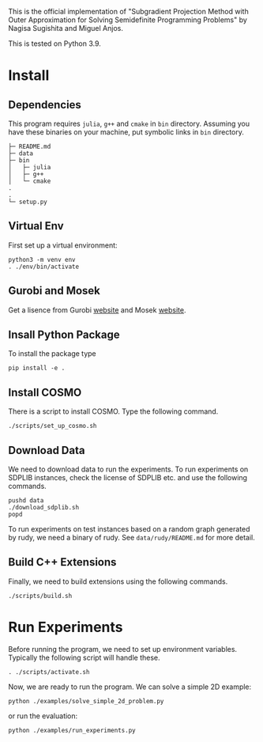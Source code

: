 This is the official implementation of "Subgradient Projection Method with
Outer Approximation for Solving Semidefinite Programming Problems" by
Nagisa Sugishita and Miguel Anjos.

This is tested on Python 3.9.

# Install

## Dependencies

This program requires `julia`, `g++` and `cmake` in `bin` directory.
Assuming you have these binaries on your machine, put symbolic links
in `bin` directory.

```
├─ README.md
├─ data
├─ bin
│   ├─ julia
│   ├─ g++
│   └─ cmake
.
.
└─ setup.py
```

## Virtual Env

First set up a virtual environment:

```
python3 -m venv env
. ./env/bin/activate
```

## Gurobi and Mosek

Get a lisence from Gurobi [website](https://www.gurobi.com) and
Mosek [website](https://www.mosek.com).

## Insall Python Package

To install the package type

```
pip install -e .
```

## Install COSMO

There is a script to install COSMO.
Type the following command.

```
./scripts/set_up_cosmo.sh
```

## Download Data

We need to download data to run the experiments.
To run experiments on SDPLIB instances, check the license of SDPLIB etc. and
use the following commands.

```
pushd data
./download_sdplib.sh
popd
```

To run experiments on test instances based on a random graph generated by rudy,
we need a binary of rudy.
See `data/rudy/README.md` for more detail.

## Build C++ Extensions

Finally, we need to build extensions using the following commands.

```
./scripts/build.sh
```

# Run Experiments

Before running the program, we need to set up environment variables.
Typically the following script will handle these.

```
. ./scripts/activate.sh
```

Now, we are ready to run the program.
We can solve a simple 2D example:

```
python ./examples/solve_simple_2d_problem.py
```

or run the evaluation:

```
python ./examples/run_experiments.py
```
